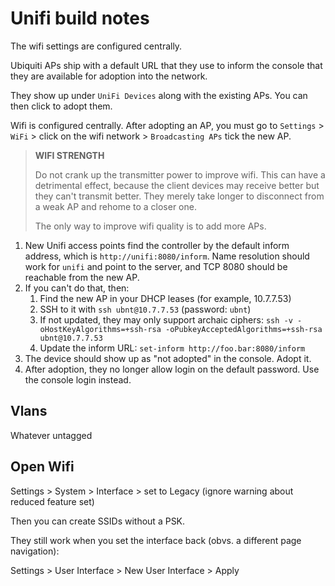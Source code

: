 # Unifi build notes

The wifi settings are configured centrally.

Ubiquiti APs ship with a default URL that they use to inform the console that they are available for adoption into the network.

They show up under `UniFi Devices` along with the existing APs. You can then click to adopt them.

Wifi is configured centrally. After adopting an AP, you must go to `Settings` > `WiFi` > click on the wifi network > `Broadcasting APs` tick the new AP.

> **WIFI STRENGTH**
>
> Do not crank up the transmitter power to improve wifi. This can have a detrimental effect, because the client devices may receive better but they can't transmit better. They merely take longer to disconnect from a weak AP and rehome to a closer one.
>
> The only way to improve wifi quality is to add more APs.

1. New Unifi access points find the controller by the default inform address, which is `http://unifi:8080/inform`. Name resolution should work for `unifi` and point to the server, and TCP 8080 should be reachable from the new AP.
2. If you can't do that, then:
    1. Find the new AP in your DHCP leases (for example, 10.7.7.53)
    2. SSH to it with `ssh ubnt@10.7.7.53` (password: `ubnt`)
    3. If not updated, they may only support archaic ciphers: `ssh -v -oHostKeyAlgorithms=+ssh-rsa -oPubkeyAcceptedAlgorithms=+ssh-rsa ubnt@10.7.7.53`
    4. Update the inform URL: `set-inform http://foo.bar:8080/inform`
3. The device should show up as "not adopted" in the console. Adopt it.
4. After adoption, they no longer allow login on the default password. Use the console login instead.

## Vlans

Whatever untagged

## Open Wifi

Settings > System > Interface > set to Legacy (ignore warning about reduced feature set)

Then you can create SSIDs without a PSK.

They still work when you set the interface back (obvs. a different page navigation):

Settings > User Interface > New User Interface > Apply
